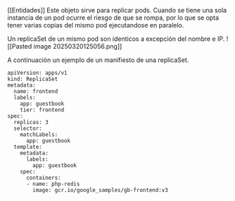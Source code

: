 [[Entidades]]
Este objeto sirve para replicar pods. Cuando se tiene una sola instancia de un pod ocurre el riesgo de que se rompa, por lo que se opta tener varias copias del mismo pod ejecutandose en paralelo.

Un replicaSet de un mismo pod son identicos a excepción del nombre e IP.
![[Pasted image 20250320125056.png]]

A continuación un ejemplo de un manifiesto de una replicaSet.
```
apiVersion: apps/v1
kind: ReplicaSet
metadata:
  name: frontend
  labels:
    app: guestbook
    tier: frontend
spec:
  replicas: 3
  selector:
    matchLabels:
      app: guestbook
  template:
    metadata:
      labels:
        app: guestbook
    spec:
      containers:
      - name: php-redis
        image: gcr.io/google_samples/gb-frontend:v3
```

